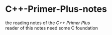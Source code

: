 # C++-Primer-Plus-notes
the reading notes of the *C++ Primer Plus*<br>
reader of this notes need some C foundation
